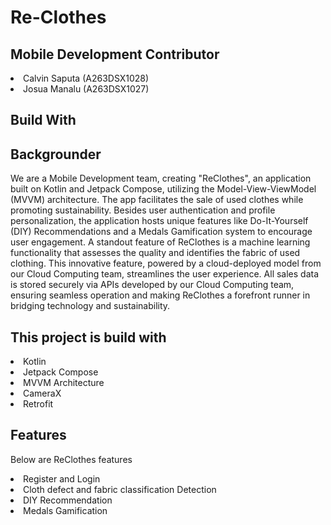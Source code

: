 # Re-Clothes
<h2> Mobile Development Contributor </h2>
<li> Calvin Saputa (A263DSX1028) </li>
<li> Josua Manalu (A263DSX1027) </li>
<h2> Build With </h2>

<h2> Backgrounder </h2>
<p>We are a Mobile Development team, creating "ReClothes", an application built on Kotlin and Jetpack Compose, utilizing the Model-View-ViewModel (MVVM) architecture. The app facilitates the sale of used clothes while promoting sustainability. Besides user authentication and profile personalization, the application hosts unique features like Do-It-Yourself (DIY) Recommendations and a Medals Gamification system to encourage user engagement.
A standout feature of ReClothes is a machine learning functionality that assesses the quality and identifies the fabric of used clothing. This innovative feature, powered by a cloud-deployed model from our Cloud Computing team, streamlines the user experience. All sales data is stored securely via APIs developed by our Cloud Computing team, ensuring seamless operation and making ReClothes a forefront runner in bridging technology and sustainability.
</p>

<h2> This project is build with </h2>

<li> Kotlin </li>
<li> Jetpack Compose </li>
<li> MVVM Architecture </li>
<li> CameraX </li>
<li> Retrofit </li>

<h2> Features </h2>
<p> Below are ReClothes features </p>
<li> Register and Login </li>
<li> Cloth defect and fabric classification Detection </li>
<li> DIY Recommendation </li>
<li> Medals Gamification </li>
